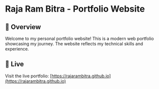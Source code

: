 # Raja Ram Bitra - Portfolio Website

## 🌟 Overview

Welcome to my personal portfolio website! This is a modern web portfolio showcasing my journey. The website reflects my technical skills and experience.

## 🚀 Live

Visit the live portfolio: [https://rajarambitra.github.io](https://rajarambitra.github.io)
